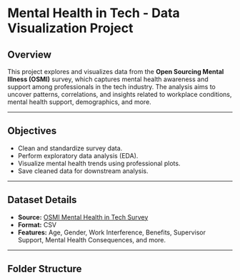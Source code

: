 # Mental Health in Tech - Data Visualization Project

## Overview

This project explores and visualizes data from the **Open Sourcing Mental Illness (OSMI)** survey, which captures mental health awareness and support among professionals in the tech industry. The analysis aims to uncover patterns, correlations, and insights related to workplace conditions, mental health support, demographics, and more.

---

## Objectives

- Clean and standardize survey data.
- Perform exploratory data analysis (EDA).
- Visualize mental health trends using professional plots.
- Save cleaned data for downstream analysis.

---

## Dataset Details

- **Source:** [OSMI Mental Health in Tech Survey](https://www.kaggle.com/datasets/osmi/mental-health-in-tech-survey)
- **Format:** CSV
- **Features:** Age, Gender, Work Interference, Benefits, Supervisor Support, Mental Health Consequences, and more.

---

## Folder Structure
